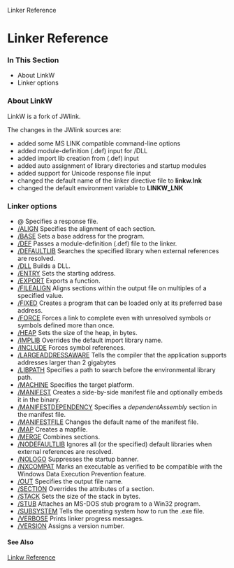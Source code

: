 Linker Reference

# Linker Reference

### In This Section

- About LinkW
- Linker options

### About LinkW

LinkW is a fork of JWlink.

The changes in the JWlink sources are:

- added some MS LINK compatible command-line options
- added module-definition (.def) input for /DLL
- added import lib creation from (.def) input
- added auto assignment of library directories and startup modules
- added support for Unicode response file input
- changed the default name of the linker directive file to **linkw.lnk**
- changed the default environment variable to **LINKW_LNK**

### Linker options

- @ Specifies a response file.
- [/ALIGN](align.md) Specifies the alignment of each section.
- [/BASE](base.md) Sets a base address for the program.
- [/DEF](def.md) Passes a module-definition (.def) file to the linker.
- [/DEFAULTLIB](defaultlib.md) Searches the specified library when external references are resolved.
- [/DLL](dll.md) Builds a DLL.
- [/ENTRY](entry.md) Sets the starting address.
- [/EXPORT](export.md) Exports a function.
- [/FILEALIGN](filealign.md) Aligns sections within the output file on multiples of a specified value.
- [/FIXED](fixed.md) Creates a program that can be loaded only at its preferred base address.
- [/FORCE](force.md) Forces a link to complete even with unresolved symbols or symbols defined more than once.
- [/HEAP](heap.md) Sets the size of the heap, in bytes.
- [/IMPLIB](implib.md) Overrides the default import library name.
- [/INCLUDE](include.md) Forces symbol references.
- [/LARGEADDRESSAWARE](largeaddressaware.md) Tells the compiler that the application supports addresses larger than 2 gigabytes
- [/LIBPATH](libpath.md) Specifies a path to search before the environmental library path.
- [/MACHINE](machine.md) Specifies the target platform.
- [/MANIFEST](manifest.md) Creates a side-by-side manifest file and optionally embeds it in the binary.
- [/MANIFESTDEPENDENCY](manifestdependency.md) Specifies a _dependentAssembly_ section in the manifest file.
- [/MANIFESTFILE](manifestfile.md) Changes the default name of the manifest file.
- [/MAP](map.md) Creates a mapfile.
- [/MERGE](merge.md) Combines sections.
- [/NODEFAULTLIB](nodefaultlib.md) Ignores all (or the specified) default libraries when external references are resolved.
- [/NOLOGO](nologo.md) Suppresses the startup banner.
- [/NXCOMPAT](nxcompat.md) Marks an executable as verified to be compatible with the Windows Data Execution Prevention feature.
- [/OUT](out.md) Specifies the output file name.
- [/SECTION](section.md) Overrides the attributes of a section.
- [/STACK](stack.md) Sets the size of the stack in bytes.
- [/STUB](stub.md) Attaches an MS-DOS stub program to a Win32 program.
- [/SUBSYSTEM](subsystem.md) Tells the operating system how to run the .exe file.
- [/VERBOSE](verbose.md) Prints linker progress messages.
- [/VERSION](version.md) Assigns a version number.

#### See Also

[Linkw Reference](../readme.md)
